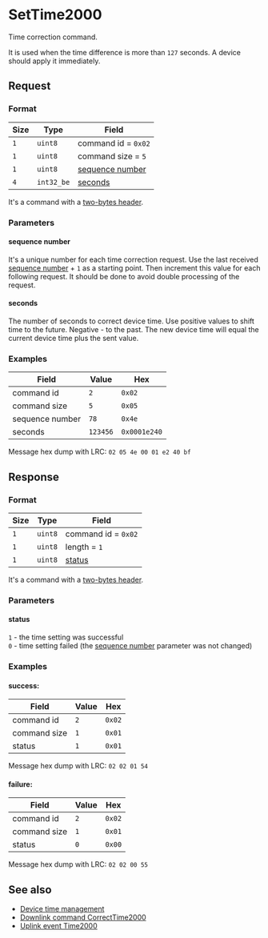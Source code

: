 # SetTime2000

Time correction command.

It is used when the time difference is more than `127` seconds.
A device should apply it immediately.


## Request

### Format

| Size | Type       | Field                               |
| ---- | ---------- | ----------------------------------- |
| `1`  | `uint8`    | command id = `0x02`                 |
| `1`  | `uint8`    | command size = `5`                  |
| `1`  | `uint8`    | [sequence number](#sequence-number) |
| `4`  | `int32_be` | [seconds](#seconds)                 |

It's a command with a [two-bytes header](../message.md#command-with-a-two-bytes-header).

### Parameters

#### **sequence number**

It's a unique number for each time correction request.
Use the last received [sequence number](./uplink/Time2000.md#sequence-number) + `1` as a starting point.
Then increment this value for each following request.
It should be done to avoid double processing of the request.

#### **seconds**

The number of seconds to correct device time.
Use positive values to shift time to the future. Negative - to the past.
The new device time will equal the current device time plus the sent value.

### Examples

| Field           | Value    | Hex          |
| --------------- | -------- | ------------ |
| command id      | `2`      | `0x02`       |
| command size    | `5`      | `0x05`       |
| sequence number | `78`     | `0x4e`       |
| seconds         | `123456` | `0x0001e240` |

Message hex dump with LRC: `02 05 4e 00 01 e2 40 bf`


## Response

### Format

| Size | Type    | Field               |
| ---- | ------- | ------------------- |
| `1`  | `uint8` | command id = `0x02` |
| `1`  | `uint8` | length = `1`        |
| `1`  | `uint8` | [status](#status)   |

It's a command with a [two-bytes header](../message.md#command-with-a-two-bytes-header).

### Parameters

#### **status**

`1` - the time setting was successful <br/>
`0` - time setting failed (the [sequence number](#sequence-number) parameter was not changed)

### Examples

#### success:

| Field        | Value | Hex    |
| ------------ | ----- | ------ |
| command id   | `2`   | `0x02` |
| command size | `1`   | `0x01` |
| status       | `1`   | `0x01` |

Message hex dump with LRC: `02 02 01 54`

#### failure:

| Field        | Value | Hex    |
| ------------ | ----- | ------ |
| command id   | `2`   | `0x02` |
| command size | `1`   | `0x01` |
| status       | `0`   | `0x00` |

Message hex dump with LRC: `02 02 00 55`


## See also

* [Device time management](../basics.md#device-time-management)
* [Downlink command CorrectTime2000](../commands/CorrectTime2000.md)
* [Uplink event Time2000](../commands/uplink/Time2000.md)
